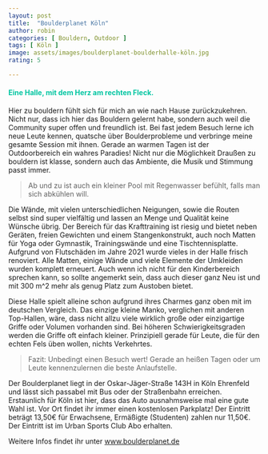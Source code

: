 ```yaml
---
layout: post
title:  "Boulderplanet Köln"
author: robin
categories: [ Bouldern, Outdoor ]
tags: [ Köln ]
image: assets/images/boulderplanet-boulderhalle-köln.jpg
rating: 5

---
```



#### <span style="color:#00c5a1">Eine Halle, mit dem Herz am rechten Fleck.</span>
Hier zu bouldern fühlt sich für mich an wie nach Hause zurückzukehren. Nicht nur, dass ich hier das Bouldern gelernt habe, sondern auch weil die Community super offen und freundlich ist. Bei fast jedem Besuch lerne ich neue Leute kennen, quatsche über Boulderprobleme und verbringe meine gesamte Session mit ihnen. Gerade an warmen Tagen ist der Outdoorbereich ein wahres Paradies! Nicht nur die Möglichkeit Draußen zu bouldern ist klasse, sondern auch das Ambiente, die Musik und Stimmung passt immer. 
>Ab und zu ist auch ein kleiner Pool mit Regenwasser befühlt, falls man sich abkühlen will. 

Die Wände, mit vielen unterschiedlichen Neigungen, sowie die Routen selbst sind super vielfältig und lassen an Menge und Qualität keine Wünsche übrig. Der Bereich für das Krafttraining ist riesig und bietet neben Geräten, freien Gewichten und einem Stangenkonstrukt, auch noch Matten für Yoga oder Gymnastik, Trainingswände und eine Tischtennisplatte. Aufgrund von Flutschäden im Jahre 2021 wurde vieles in der Halle frisch renoviert. Alle Matten, einige Wände und viele Elemente der Umkleiden wurden komplett erneuert.
Auch wenn ich nicht für den Kinderbereich sprechen kann, so sollte angemerkt sein, dass auch dieser ganz Neu ist und mit 300 m^2 mehr als genug Platz zum Austoben bietet.

Diese Halle spielt alleine schon aufgrund ihres Charmes ganz oben mit im deutschen Vergleich. Das einzige kleine Manko, verglichen mit anderen Top-Hallen, wäre, dass nicht allzu viele wirklich große oder einzigartige Griffe oder Volumen vorhanden sind. Bei höheren Schwierigkeitsgraden werden die Griffe oft einfach kleiner. Prinzipiell gerade für Leute, die für den echten Fels üben wollen, nichts Verkehrtes.        

> Fazit: Unbedingt einen Besuch wert! Gerade an heißen Tagen oder um Leute kennenzulernen die beste Anlaufstelle.


 
Der Boulderplanet liegt in der Oskar-Jäger-Straße 143H in Köln Ehrenfeld und lässt sich passabel mit Bus oder der Straßenbahn erreichen. Erstaunlich für Köln ist hier, dass das Auto ausnahmsweise mal eine gute Wahl ist. Vor Ort findet ihr immer einen kostenlosen Parkplatz! Der Eintritt beträgt 13,50€ für Erwachsene, Ermäßigte (Studenten) zahlen nur 11,50€. Der Eintritt ist im Urban Sports Club Abo erhalten.

Weitere Infos findet ihr unter <a href="https://boulderplanet.de/" target="_blank">www.boulderplanet.de</a>
